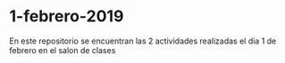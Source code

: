 # 1-febrero-2019
En este repositorio se encuentran las 2 actividades realizadas el dia 1 de febrero en el salon de clases 

